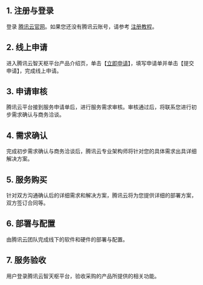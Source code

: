 ## 1. 注册与登录

登录 [腾讯云官网](https://cloud.tencent.com/)。如果您还没有腾讯云账号，请参考 [注册教程](https://cloud.tencent.com/document/product/378/17985)。

## 2. 线上申请

进入腾讯云智天枢平台产品介绍页，单击【[立即申请](https://cloud.tencent.com/apply/p/wb0rypfnsbi)】，填写申请单并单击【提交申请】，完成线上申请。

## 3. 申请审核

腾讯云平台接到服务申请单后，进行服务需求审核。审核通过后，将联系您进行初步需求确认与商务洽谈。

## 4. 需求确认

完成初步需求确认与商务洽谈后，腾讯云专业架构师将针对您的具体需求出具详细解决方案。

## 5. 服务购买

针对双方沟通确认后的详细需求和解决方案，腾讯云将为您提供详细的部署方案，双方签订合同等。

## 6. 部署与配置

由腾讯云团队完成线下的软件和硬件的部署与配置。

## 7. 服务验收

用户登录腾讯云智天枢平台，验收采购的产品所提供的相关功能。
